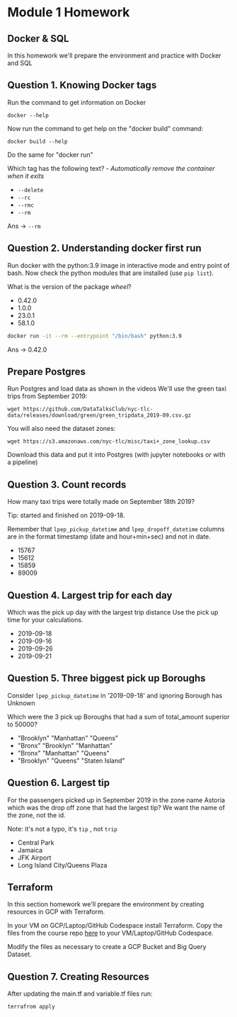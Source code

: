 # Module 1 Homework
## Docker & SQL

In this homework we'll prepare the environment and practice with Docker and SQL

## Question 1. Knowing Docker tags
Run the command to get information on Docker

`docker --help`

Now run the command to get help on the "docker build" command:

`docker build --help`

Do the same for "docker run"

Which tag has the following text? - *Automatically remove the container when it exits*
* `--delete`
* `--rc`
* `--rmc`
* `--rm`

Ans -> `--rm`

## Question 2. Understanding docker first run

Run docker with  the python:3.9 image in interactive mode and entry point of bash. Now check the python modules
that are installed (use  `pip list`).

What is the version of the package *wheel*?
* 0.42.0
* 1.0.0
* 23.0.1
* 58.1.0

```bash
docker run -it --rm --entrypoint "/bin/bash" python:3.9
```

Ans -> 0.42.0


## Prepare Postgres

Run Postgres and load data as shown in the videos We'll use the green taxi trips from September 2019:

`wget https://github.com/DataTalksClub/nyc-tlc-data/releases/download/green/green_tripdata_2019-09.csv.gz`

You will also need the dataset zones:

`wget https://s3.amazonaws.com/nyc-tlc/misc/taxi+_zone_lookup.csv`

Download this data and put it into Postgres (with jupyter notebooks or with a pipeline)

## Question 3. Count records

How many taxi trips were totally made on September 18th 2019?

Tip: started and finished on 2019-09-18.

Remember that `lpep_pickup_datetime` and `lpep_dropoff_datetime` columns are in the format timestamp (date and hour+min+sec) and not in date.

* 15767
* 15612
* 15859
* 89009

## Question 4. Largest trip for each day

Which was the pick up day with the largest trip distance Use the pick up time for your calculations.

* 2019-09-18
* 2019-09-16
* 2019-09-26
* 2019-09-21

## Question 5. Three biggest pick up Boroughs

Consider `lpep_pickup_datetime` in '2019-09-18' and ignoring Borough has Unknown

Which were the 3 pick up Boroughs that had a sum of total_amount superior to 50000?

* "Brooklyn" "Manhattan" "Queens"
* "Bronx" "Brooklyn" "Manhattan"
* "Bronx" "Manhattan" "Queens"
* "Brooklyn" "Queens" "Staten Island"

## Question 6. Largest tip

For the passengers picked up in September 2019 in the zone name Astoria which was the drop off zone that had the largest tip? We want the name of the zone, not the id.

Note: it's not a typo, it's `tip` , not `trip`

* Central Park
* Jamaica
* JFK Airport
* Long Island City/Queens Plaza

## Terraform

In this section homework we'll prepare the environment by creating resources in GCP with Terraform.

In your VM on GCP/Laptop/GitHub Codespace install Terraform. Copy the files from the course repo [here](https://github.com/DataTalksClub/data-engineering-zoomcamp/tree/main/01-docker-terraform/1_terraform_gcp/terraform) to your VM/Laptop/GitHub Codespace.

Modify the files as necessary to create a GCP Bucket and Big Query Dataset.

## Question 7. Creating Resources

After updating the main.tf and variable.tf files run:

```bash
terrafrom apply
```
